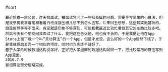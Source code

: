 #sort

    最近想换一家公司，昨天我面试，被面试官问了一些挺基础的问题，需要手写简单的小算法，但是我感觉我拿着笔和看着白纸我就压根儿想不到怎么去写，后来回去想想，这些其实挺基础的，但是居然手写不出来，肯定就是印象不够深刻，可能和我最近比较忙着做其它的东西比较多吧。
    然后今天有个朋友问我面试了什么，我把这些告诉他，他也有不会的，于是我便让他在App Store上面下载一个叫“灵动算法”的一个App，但是才发现，这么好的一个App居然下线了，于是我就琢磨着弄一个相似的项目，同时也当练练手就好了。
    苦于大学的时候数据结构没学好，正好把大学里面的数据结构回顾一下，把比较常用的算法写到App里面。
    2016.7.9
    冒泡算法部分粗略完成。

